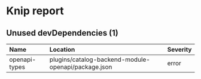 # Knip report

## Unused devDependencies (1)

| Name          | Location     | Severity |
| :------------ | :----------- | :------- |
| openapi-types | plugins/catalog-backend-module-openapi/package.json | error    |

